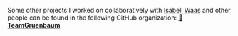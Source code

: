 Some other projects I worked on collaboratively with <a href="https://github.com/isabellwaas">Isabell Waas</a> and other people can be found in the following GitHub organization: <b><a href="https://github.com/TeamGruenbaum">🌳 TeamGruenbaum</a></b>
